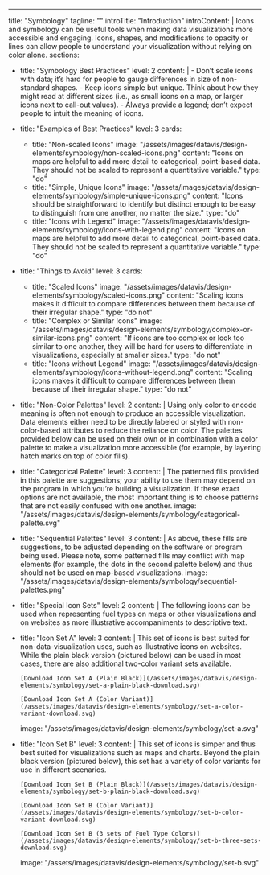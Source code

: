 ---
title: "Symbology"
tagline: ""
introTitle: "Introduction"
introContent: | 
        Icons and symbology can be useful tools when making data visualizations more accessible and engaging. Icons, shapes, and modifications to opacity or lines can allow people to understand your visualization without relying on color alone. 
sections:
  - title: "Symbology Best Practices"
    level: 2
    content: |
        - Don’t scale icons with data; it’s hard for people to gauge differences in size of non-standard shapes.
        - Keep icons simple but unique. Think about how they might read at different sizes (i.e., as small icons on a map, or larger icons next to call-out values).
        - Always provide a legend; don’t expect people to intuit the meaning of icons.
  - title: "Examples of Best Practices"
    level: 3
    cards:
    - title: "Non-scaled Icons"
      image: "/assets/images/datavis/design-elements/symbology/non-scaled-icons.png"
      content: "Icons on maps are helpful to add more detail to categorical, point-based data. They should not be scaled to represent a quantitative variable."
      type: "do"
    - title: "Simple, Unique Icons"
      image: "/assets/images/datavis/design-elements/symbology/simple-unique-icons.png"
      content: "Icons should be straightforward to identify but distinct enough to be easy to distinguish from one another, no matter the size."
      type: "do"
    - title: "Icons with Legend"
      image: "/assets/images/datavis/design-elements/symbology/icons-with-legend.png"
      content: "Icons on maps are helpful to add more detail to categorical, point-based data. They should not be scaled to represent a quantitative variable."
      type: "do"
  - title: "Things to Avoid"
    level: 3
    cards:
    - title: "Scaled Icons"
      image: "/assets/images/datavis/design-elements/symbology/scaled-icons.png"
      content: "Scaling icons makes it difficult to compare differences between them because of their irregular shape."
      type: "do not"
    - title: "Complex or Similar Icons"
      image: "/assets/images/datavis/design-elements/symbology/complex-or-similar-icons.png"
      content: "If icons are too complex or look too similar to one another, they will be hard for users to differentiate in visualizations, especially at smaller sizes."
      type: "do not"
    - title: "Icons without Legend"
      image: "/assets/images/datavis/design-elements/symbology/icons-without-legend.png"
      content: "Scaling icons makes it difficult to compare differences between them because of their irregular shape."
      type: "do not"
  - title: "Non-Color Palettes"
    level: 2
    content: |
       Using only color to encode meaning is often not enough to produce an accessible visualization. Data elements either need to be directly labeled or styled with non-color-based attributes to reduce the reliance on color. The palettes provided below can be used on their own or in combination with a color palette to make a visualization more accessible (for example, by layering hatch marks on top of color fills).
  - title: "Categorical Palette"
    level: 3
    content: |
       The patterned fills provided in this palette are suggestions; your ability to use them may depend on the program in which you’re building a visualization. If these exact options are not available, the most important thing is to choose patterns that are not easily confused with one another. 
    image: "/assets/images/datavis/design-elements/symbology/categorical-palette.svg"
  - title: "Sequential Palettes"
    level: 3
    content: |
       As above, these fills are suggestions, to be adjusted depending on the software or program being used. Please note, some patterned fills may conflict with map elements (for example, the dots in the second palette below) and thus should not be used on map-based visualizations. 
    image: "/assets/images/datavis/design-elements/symbology/sequential-palettes.png"
  - title: "Special Icon Sets"
    level: 2
    content: |
       The following icons can be used when representing fuel types on maps or other visualizations and on websites as more illustrative accompaniments to descriptive text. 
  - title: "Icon Set A"
    level: 3
    content: |
       This set of icons is best suited for non-data-visualization uses, such as illustrative icons on websites. While the plain black version (pictured below) can be used in most cases, there are also additional two-color variant sets available.

        [Download Icon Set A (Plain Black)](/assets/images/datavis/design-elements/symbology/set-a-plain-black-download.svg)

        [Download Icon Set A (Color Variant)](/assets/images/datavis/design-elements/symbology/set-a-color-variant-download.svg)
    image: "/assets/images/datavis/design-elements/symbology/set-a.svg"
  - title: "Icon Set B"
    level: 3
    content: |
       This set of icons is simper and thus best suited for visualizations such as maps and charts. Beyond the plain black version (pictured below), this set has a variety of color variants for use in different scenarios.

        [Download Icon Set B (Plain Black)](/assets/images/datavis/design-elements/symbology/set-b-plain-black-download.svg)

        [Download Icon Set B (Color Variant)](/assets/images/datavis/design-elements/symbology/set-b-color-variant-download.svg)

        [Download Icon Set B (3 sets of Fuel Type Colors)](/assets/images/datavis/design-elements/symbology/set-b-three-sets-download.svg)
    image: "/assets/images/datavis/design-elements/symbology/set-b.svg"

